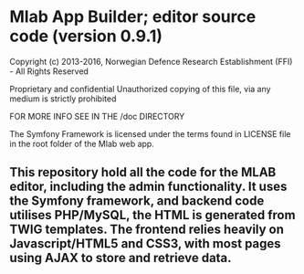 Mlab App Builder; editor source code (version 0.9.1)
====================================
Copyright (c) 2013-2016, Norwegian Defence Research Establishment (FFI) - All Rights Reserved

Proprietary and confidential
Unauthorized copying of this file, via any medium is strictly prohibited

FOR MORE INFO SEE IN THE /doc DIRECTORY

The Symfony Framework is licensed under the terms found in LICENSE file in the root folder of the Mlab web app.

This repository hold all the code for the MLAB editor, including the admin functionality. It uses the Symfony framework, and backend code utilises PHP/MySQL, the HTML is generated from TWIG templates. The frontend relies heavily on Javascript/HTML5 and CSS3, with most pages using AJAX to store and retrieve data.
---